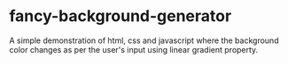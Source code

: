 # fancy-background-generator

A simple demonstration of html, css and javascript where the background color changes as per the user's input using linear gradient property.
